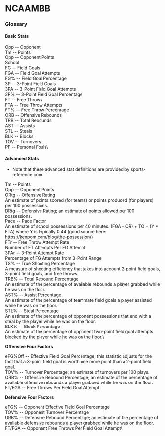 # NCAAMBB
### Glossary

#### Basic Stats
Opp -- Opponent\
Tm -- Points\
Opp -- Opponent Points\
School\
FG -- Field Goals\
FGA -- Field Goal Attempts\
FG% -- Field Goal Percentage\
3P -- 3-Point Field Goals\
3PA -- 3-Point Field Goal Attempts\
3P% -- 3-Point Field Goal Percentage\
FT -- Free Throws\
FTA -- Free Throw Attempts\
FT% -- Free Throw Percentage\
ORB -- Offensive Rebounds\
TRB -- Total Rebounds\
AST -- Assists\
STL -- Steals\
BLK -- Blocks\
TOV -- Turnovers\
PF -- Personal Fouls\

#### Advanced Stats
- Note that these advanced stat definitions are provided by sports-reference.com.

Tm -- Points\
Opp -- Opponent Points\
ORtg -- Offensive Rating\
An estimate of points scored (for teams) or points produced (for players) per 100 possessions.\
DRtg -- Defensive Rating; an estimate of points allowed per 100 possessions.\
Pace -- Pace Factor\
An estimate of school possessions per 40 minutes. (FGA – OR) + TO + (Y * FTA) where Y is typically 0.44 (good source here: https://kenpom.com/blog/the-possession/) \
FTr -- Free Throw Attempt Rate\
Number of FT Attempts Per FG Attempt\
3PAr -- 3-Point Attempt Rate\
Percentage of FG Attempts from 3-Point Range\
TS% -- True Shooting Percentage\
A measure of shooting efficiency that takes into account 2-point field goals, 3-point field goals, and free throws.\
TRB% -- Total Rebound Percentage\
An estimate of the percentage of available rebounds a player grabbed while he was on the floor.\
AST% -- Assist Percentage\
An estimate of the percentage of teammate field goals a player assisted while he was on the floor.\
STL% -- Steal Percentage\
An estimate of the percentage of opponent possessions that end with a steal by the player while he was on the floor.\
BLK% -- Block Percentage\
An estimate of the percentage of opponent two-point field goal attempts blocked by the player while he was on the floor.\
 
**Offensive Four Factors**

eFG%Off -- Effective Field Goal Percentage; this statistic adjusts for the fact that a 3-point field goal is worth one more point than a 2-point field goal.\
TOV% -- Turnover Percentage; an estimate of turnovers per 100 plays.\
ORB% -- Offensive Rebound Percentage; an estimate of the percentage of available offensive rebounds a player grabbed while he was on the floor.\
FT/FGA -- Free Throws Per Field Goal Attempt
 
**Defensive Four Factors**

eFG% -- Opponent Effective Field Goal Percentage\
TOV% -- Opponent Turnover Percentage\
DRB% -- Defensive Rebound Percentage; an estimate of the percentage of available defensive rebounds a player grabbed while he was on the floor.\
FT/FGA -- Opponent Free Throws Per Field Goal Attempt\
